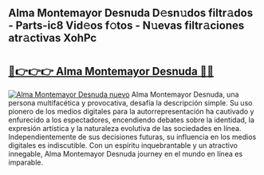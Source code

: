 ## Alma Montemayor Desnuda D𝚎sn𝚞dos filtr𝚊dos - Parts-ic8 Vid𝚎os f𝚘tos - N𝚞evas filtr𝚊ciones atr𝚊ctivas XohPc

# <h2><a href="http://mb1b52.tromn.icu/?c=Alma+Montemayor+Desnuda">🔗👉👉👉 Alma Montemayor Desnuda 🔗🔗</a></h2>

[![Alma Montemayor Desnuda nuevo](https://i.imgur.com/pEAQMta.gif)](http://mb1b52.tromn.icu/?c=Alma+Montemayor+Desnuda)
Alma Montemayor Desnuda, una persona multifacética y provocativa, desafía la descripción simple. Su uso pionero de los medios digitales para la autorrepresentación ha cautivado y enfurecido a los espectadores, encendiendo debates sobre la identidad, la expresión artística y la naturaleza evolutiva de las sociedades en línea. Independientemente de sus decisiones futuras, su influencia en los medios digitales es indiscutible. Con un espíritu inquebrantable y un atractivo innegable, Alma Montemayor Desnuda journey en el mundo en línea es imparable.
